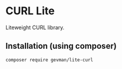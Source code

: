 # CURL Lite

Liteweight CURL library.


## Installation (using composer)

```bash
composer require gevman/lite-curl
```
